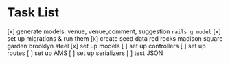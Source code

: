 # Task List

[x] generate models: venue, venue_comment, suggestion
  `rails g model`
[x] set up migrations & run them
[x] create seed data
  red rocks
  madison square garden
  brooklyn steel
[x] set up models
[ ] set up controllers
[ ] set up routes
[ ] set up AMS
[ ] set up serializers
[ ] test JSON
